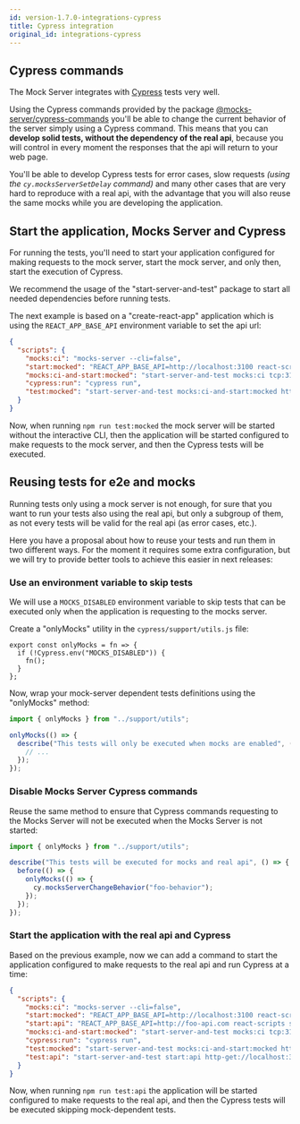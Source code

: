 ```yaml
---
id: version-1.7.0-integrations-cypress
title: Cypress integration
original_id: integrations-cypress
---
```


## Cypress commands

The Mock Server integrates with [Cypress](https://www.cypress.io/) tests very well.

Using the Cypress commands provided by the package [@mocks-server/cypress-commands](http://npmjs.com/package/@mocks-server/cypress-commands) you'll be able to change the current behavior of the server simply using a Cypress command. This means that you can __develop solid tests, without the dependency of the real api__, because you will control in every moment the responses that the api will return to your web page.

You'll be able to develop Cypress tests for error cases, slow requests _(using the `cy.mocksServerSetDelay` command)_ and many other cases that are very hard to reproduce with a real api, with the advantage that you will also reuse the same mocks while you are developing the application.

## Start the application, Mocks Server and Cypress

For running the tests, you'll need to start your application configured for making requests to the mock server, start the mock server, and only then, start the execution of Cypress.

We recommend the usage of the "start-server-and-test" package to start all needed dependencies before running tests.

The next example is based on a "create-react-app" application which is using the `REACT_APP_BASE_API` environment variable to set the api url:

```json
{
  "scripts": {
    "mocks:ci": "mocks-server --cli=false",
    "start:mocked": "REACT_APP_BASE_API=http://localhost:3100 react-scripts start",
    "mocks:ci-and-start:mocked": "start-server-and-test mocks:ci tcp:3100 start:mocked",
    "cypress:run": "cypress run",
    "test:mocked": "start-server-and-test mocks:ci-and-start:mocked http-get://localhost:3000 cypress:run",
  }
}
```

Now, when running `npm run test:mocked` the mock server will be started without the interactive CLI, then the application will be started configured to make requests to the mock server, and then the Cypress tests will be executed.

## Reusing tests for e2e and mocks

Running tests only using a mock server is not enough, for sure that you want to run your tests also using the real api, but only a subgroup of them, as not every tests will be valid for the real api (as error cases, etc.).

Here you have a proposal about how to reuse your tests and run them in two different ways. For the moment it requires some extra configuration, but we will try to provide better tools to achieve this easier in next releases:

### Use an environment variable to skip tests

We will use a `MOCKS_DISABLED` environment variable to skip tests that can be executed only when the application is requesting to the mocks server.

Create a "onlyMocks" utility in the `cypress/support/utils.js` file:

```
export const onlyMocks = fn => {
  if (!Cypress.env("MOCKS_DISABLED")) {
    fn();
  }
};
```

Now, wrap your mock-server dependent tests definitions using the "onlyMocks" method:

```javascript
import { onlyMocks } from "../support/utils";

onlyMocks(() => {
  describe("This tests will only be executed when mocks are enabled", () => {
    // ...
  });
});
```

### Disable Mocks Server Cypress commands

Reuse the same method to ensure that Cypress commands requesting to the Mocks Server will not be executed when the Mocks Server is not started:

```javascript
import { onlyMocks } from "../support/utils";

describe("This tests will be executed for mocks and real api", () => {
  before(() => {
    onlyMocks(() => {
      cy.mocksServerChangeBehavior("foo-behavior");
    });
  });
});
```

### Start the application with the real api and Cypress

Based on the previous example, now we can add a command to start the application configured to make requests to the real api and run Cypress at a time:

```json
{
  "scripts": {
    "mocks:ci": "mocks-server --cli=false",
    "start:mocked": "REACT_APP_BASE_API=http://localhost:3100 react-scripts start",
    "start:api": "REACT_APP_BASE_API=http://foo-api.com react-scripts start",
    "mocks:ci-and-start:mocked": "start-server-and-test mocks:ci tcp:3100 start:mocked",
    "cypress:run": "cypress run",
    "test:mocked": "start-server-and-test mocks:ci-and-start:mocked http-get://localhost:3000 cypress:run",
    "test:api": "start-server-and-test start:api http-get://localhost:3000 CYPRESS_MOCKS_DISABLED=true cypress:run"
  }
}
```

Now, when running `npm run test:api` the application will be started configured to make requests to the real api, and then the Cypress tests will be executed skipping mock-dependent tests.
